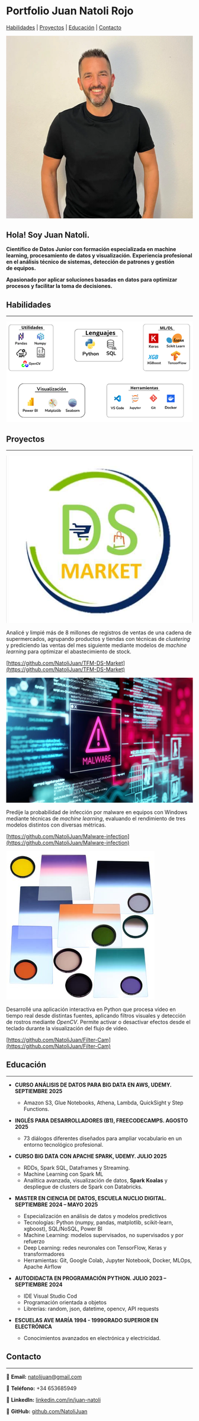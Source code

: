 
# Portfolio Juan Natoli Rojo

[Habilidades](#habilidades) | [Proyectos](#proyectos) | [Educación](#educacion) | [Contacto](#contacto)


![Imagen de WhatsApp 2024-09-13 a las 19.29.39_4529d2b9.jpg](33eacd50-0f45-482b-962d-1836215c1b3e.png)

## Hola! Soy Juan Natoli.

**Científico de Datos Junior con formación especializada en machine learning, procesamiento de datos y visualización. Experiencia profesional en el análisis técnico de sistemas, detección de patrones y gestión de equipos.** 

**Apasionado por aplicar soluciones basadas en datos para optimizar procesos y facilitar la toma de decisiones.**

<aside>

# Habilidades

---

</aside>

![Captura de pantalla 2025-10-19 215155.png](Captura_de_pantalla_2025-10-19_215155.png)

<aside>

# Proyectos

---

</aside>

![image5-h_mgtptvsy.jpg](image5-h_mgtptvsy.jpg)

Analicé y limpié más de 8 millones de registros de ventas de una cadena de supermercados, agrupando productos y tiendas con técnicas de *clustering* y prediciendo las ventas del mes siguiente mediante modelos de *machine learning* para optimizar el abastecimiento de stock.

                                                                                                           

[https://github.com/NatoliJuan/TFM-DS-Market](https://github.com/NatoliJuan/TFM-DS-Market)

![image17-h_mgtq6a7s.jpg](image17-h_mgtq6a7s.jpg)

                                                    

Predije la probabilidad de infección por malware en equipos con Windows mediante técnicas de *machine learning*, evaluando el rendimiento de tres modelos distintos con diversas métricas.

                                                                                                                                                                              

                                      

[https://github.com/NatoliJuan/Malware-infection](https://github.com/NatoliJuan/Malware-infection)

![filtros02.jpg](filtros02.jpg)

Desarrollé una aplicación interactiva en Python que procesa vídeo en tiempo real desde distintas fuentes, aplicando filtros visuales y detección de rostros mediante *OpenCV*. Permite activar o desactivar efectos desde el teclado durante la visualización del flujo de vídeo.

                                                      

[https://github.com/NatoliJuan/Filter-Cam](https://github.com/NatoliJuan/Filter-Cam)

<aside>

# Educación

---

</aside>

- **CURSO ANÁLISIS DE DATOS PARA BIG DATA EN AWS, UDEMY.  SEPTIEMBRE 2025**
    - Amazon S3, Glue Notebooks, Athena, Lambda, QuickSight y Step Functions.
    
- **INGLÉS PARA DESARROLLADORES (B1), FREECODECAMPS.  AGOSTO 2025**
    - 73 diálogos diferentes diseñados para ampliar vocabulario en un entorno tecnológico profesional.
- **CURSO BIG DATA CON APACHE SPARK, UDEMY.  JULIO 2025**
    - RDDs, Spark SQL, Dataframes y Streaming.
    - Machine Learning con Spark ML
    - Analítica avanzada, visualización de datos, **Spark Koalas** y despliegue de clusters de Spark con Databricks.
- **MASTER EN CIENCIA DE DATOS, ESCUELA NUCLIO DIGITAL.  SEPTIEMBRE 2024 – MAYO 2025**
    - Especialización en análisis de datos y modelos predictivos
    - Tecnologías: Python (numpy, pandas, matplotlib, scikit-learn, xgboost), SQL/NoSQL, Power BI
    - Machine Learning: modelos supervisados, no supervisados y por refuerzo
    - Deep Learning: redes neuronales con TensorFlow, Keras y transformadores
    - Herramientas: Git, Google Colab, Jupyter Notebook, Docker, MLOps, Apache Airflow
- **AUTODIDACTA EN PROGRAMACIÓN PYTHON.  JULIO 2023 – SEPTIEMBRE 2024**
    - IDE Visual Studio Cod
    - Programación orientada a objetos
    - Librerías: random, json, datetime, opencv, API requests
- **ESCUELAS AVE MARÍA 1994 - 1999GRADO SUPERIOR EN ELECTRÓNICA**
    - Conocimientos avanzados en electrónica y electricidad.

<aside>

# Contacto

---

</aside>

📧 **Email:** natolijuan@gmail.com

📱 **Teléfono:** +34 653685949

💼 **LinkedIn:**  [linkedin.com/in/juan-natoli](https://www.linkedin.com/in/juan-natoli/)


🐙 **GitHub:**   [github.com/NatoliJuan](https://github.com/NatoliJuan)
